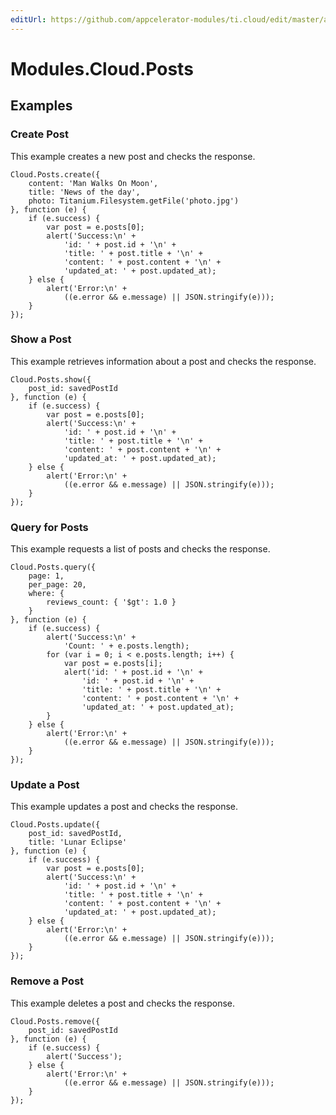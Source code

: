 ```yaml
---
editUrl: https://github.com/appcelerator-modules/ti.cloud/edit/master/apidoc/Posts/Posts.yml
---
```

# Modules.Cloud.Posts

<TypeHeader/>

## Examples

### Create Post

This example creates a new post and checks the response.

    Cloud.Posts.create({
        content: 'Man Walks On Moon',
        title: 'News of the day',
        photo: Titanium.Filesystem.getFile('photo.jpg')
    }, function (e) {
        if (e.success) {
            var post = e.posts[0];
            alert('Success:\n' +
                'id: ' + post.id + '\n' +
                'title: ' + post.title + '\n' +
                'content: ' + post.content + '\n' +
                'updated_at: ' + post.updated_at);
        } else {
            alert('Error:\n' +
                ((e.error && e.message) || JSON.stringify(e)));
        }
    });

### Show a Post

This example retrieves information about a post and checks the response.

    Cloud.Posts.show({
        post_id: savedPostId
    }, function (e) {
        if (e.success) {
            var post = e.posts[0];
            alert('Success:\n' +
                'id: ' + post.id + '\n' +
                'title: ' + post.title + '\n' +
                'content: ' + post.content + '\n' +
                'updated_at: ' + post.updated_at);
        } else {
            alert('Error:\n' +
                ((e.error && e.message) || JSON.stringify(e)));
        }
    });

### Query for Posts

This example requests a list of posts and checks the response.

    Cloud.Posts.query({
        page: 1,
        per_page: 20,
        where: {
            reviews_count: { '$gt': 1.0 }
        }
    }, function (e) {
        if (e.success) {
            alert('Success:\n' +
                'Count: ' + e.posts.length);
            for (var i = 0; i < e.posts.length; i++) {
                var post = e.posts[i];
                alert('id: ' + post.id + '\n' +
                    'id: ' + post.id + '\n' +
                    'title: ' + post.title + '\n' +
                    'content: ' + post.content + '\n' +
                    'updated_at: ' + post.updated_at);
            }
        } else {
            alert('Error:\n' +
                ((e.error && e.message) || JSON.stringify(e)));
        }
    });

### Update a Post

This example updates a post and checks the response.

    Cloud.Posts.update({
        post_id: savedPostId,
        title: 'Lunar Eclipse'
    }, function (e) {
        if (e.success) {
            var post = e.posts[0];
            alert('Success:\n' +
                'id: ' + post.id + '\n' +
                'title: ' + post.title + '\n' +
                'content: ' + post.content + '\n' +
                'updated_at: ' + post.updated_at);
        } else {
            alert('Error:\n' +
                ((e.error && e.message) || JSON.stringify(e)));
        }
    });

### Remove a Post

This example deletes a post and checks the response.

    Cloud.Posts.remove({
        post_id: savedPostId
    }, function (e) {
        if (e.success) {
            alert('Success');
        } else {
            alert('Error:\n' +
                ((e.error && e.message) || JSON.stringify(e)));
        }
    });

<ApiDocs/>
